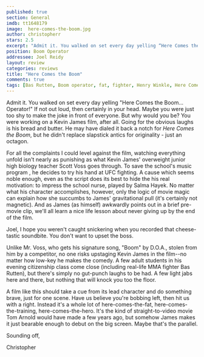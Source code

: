 ```yaml
---
published: true
section: General
imdb: tt1648179
image:  here-comes-the-boom.jpg
author: christopherr
stars: 2.5
excerpt: "Admit it. You walked on set every day yelling “Here Comes the Boom… Operator!” If not out loud, then certainly in your head. Maybe you were just too shy to make the joke in front of everyone. But why would you be? You were working on a Kevin James film, after all. Going for the obvious laughs is his bread and butter. He may have dialed it back a notch for Here Comes the Boom, but he didn’t replace slapstick antics for originality – just an octagon."
position: Boom Operator
addressee: Joel Reidy 
layout: review
categories: reviews
title: "Here Comes the Boom"
comments: true
tags: [Bas Rutten, Boom operator, fat, fighter, Henry Winkle, Here Comes the Boom, Kevin James, MMA, Salma Hayek, UFC, Uncategorized]
---
```


Admit it. You walked on set every day yelling "Here Comes the Boom… Operator!" If not out loud, then certainly in your head. Maybe you were just too shy to make the joke in front of everyone. But why would you be? You were working on a Kevin James film, after all. Going for the obvious laughs is his bread and butter. He may have dialed it back a notch for _Here Comes the Boom_, but he didn't replace slapstick antics for originality - just an octagon.

For all the complaints I could level against the film, watching everything unfold isn't nearly as punishing as what Kevin James' overweight junior high biology teacher Scott Voss goes through. To save the school's music program , he decides to try his hand at UFC fighting. A cause which seems noble enough, even as the script does its best to hide the his real motivation: to impress the school nurse, played by Salma Hayek. No matter what his character accomplishes, however, only the logic of movie magic can explain how she succumbs to James' gravitational pull (it's certainly not magnetic). And as James (as himself) awkwardly points out in a brief pre-movie clip, we'll all learn a nice life lesson about never giving up by the end of the film.

Joel, I hope you weren't caught snickering when you recorded that cheese-tastic soundbite. You don't want to upset the boss.

Unlike Mr. Voss, who gets his signature song, "Boom" by D.O.A., stolen from him by a competitor, no one risks upstaging Kevin James in the film--no matter how low-key he makes the comedy. A few adult students in his evening citizenship class come close (including real-life MMA fighter Bas Rutten), but there's simply no gut-punch laughs to be had. A few light jabs here and there, but nothing that will knock you too the floor.

A film like this should take a cue from its lead character and do something brave, just for one scene. Have us believe you're bobbing left, then hit us with a right. Instead it's a whole lot of here-comes-the-fat, here-comes-the-training, here-comes-the-hero. It's the kind of straight-to-video movie Tom Arnold would have made a few years ago, but somehow James makes it just bearable enough to debut on the big screen. Maybe that's the parallel.

Sounding off,

Christopher